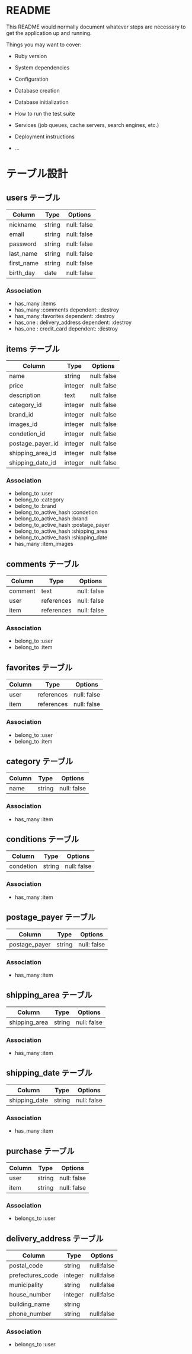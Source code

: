 # README

This README would normally document whatever steps are necessary to get the
application up and running.

Things you may want to cover:

* Ruby version

* System dependencies

* Configuration

* Database creation

* Database initialization

* How to run the test suite

* Services (job queues, cache servers, search engines, etc.)

* Deployment instructions

* ...



# テーブル設計

## users テーブル
| Column     | Type    | Options     |
| ---------- | ------- | ----------- |
| nickname   | string  | null: false |
| email      | string  | null: false |
| password   | string  | null: false |
| last_name  | string  | null: false |
| first_name | string  | null: false |
| birth_day  | date    | null: false |

### Association
- has_many :items
- has_many :comments dependent: :destroy
- has_many :favorites dependent: :destroy
- has_one : delivery_address dependent: :destroy
- has_one : credit_card dependent: :destroy



## items テーブル
| Column           | Type       | Options     |
| ---------------- | ---------- | ----------- |
| name             | string     | null: false |
| price            | integer    | null: false |
| description      | text       | null: false |
| category_id      | integer    | null: false |
| brand_id         | integer    | null: false |
| images_id        | integer    | null: false |
| condetion_id     | integer    | null: false |
| postage_payer_id | integer    | null: false |
| shipping_area_id | integer    | null: false |
| shipping_date_id | integer    | null: false |

### Association
- belong_to :user
- belong_to :category
- belong_to :brand
- belong_to_active_hash :condetion
- belong_to_active_hash :brand
- belong_to_active_hash :postage_payer
- belong_to_active_hash :shipping_area
- belong_to_active_hash :shipping_date
- has_many :item_images



## comments テーブル
| Column           | Type       | Options     |
| ---------------- | ---------- | ----------- |
| comment          | text       | null: false |
| user             | references | null: false |
| item             | references | null: false |

### Association
- belong_to :user
- belong_to :item



## favorites テーブル
| Column           | Type       | Options     |
| ---------------- | ---------- | ----------- |
| user             | references | null: false |
| item             | references | null: false |

### Association
- belong_to :user
- belong_to :item


## category テーブル
| Column    | Type       | Options     |
| ----------| ---------- | ----------- |
| name      | string     | null: false |

### Association
- has_many :item



## conditions テーブル
| Column    | Type       | Options     |
| ----------| ---------- | ----------- |
| condetion | string     | null: false |

### Association
- has_many :item



## postage_payer テーブル
| Column        | Type       | Options     |
| ------------- | ---------- | ----------- |
| postage_payer | string     | null: false |

### Association
- has_many :item


## shipping_area テーブル
| Column        | Type       | Options     |
| ------------- | ---------- | ----------- |
| shipping_area | string     | null: false |

### Association
- has_many :item



## shipping_date テーブル
| Column        | Type       | Options     |
| ------------- | ---------- | ----------- |
| shipping_date | string     | null: false |

### Association
- has_many :item


## purchase テーブル

| Column          | Type       | Options     |
| --------------- | ---------- | ----------- |
| user            | string     | null: false |
| item            | string     | null: false |

### Association
- belongs_to :user



## delivery_address テーブル

| Column          | Type       | Options     |
| --------------- | ---------- | ----------- |
| postal_code     | string     | null:false  |
| prefectures_code| integer    | null:false  |
| municipality    | string     | null:false  |
| house_number    | integer    | null:false  |  
| building_name   | string     |             |
| phone_number    | string     | null:false  |

### Association
- belongs_to :user
